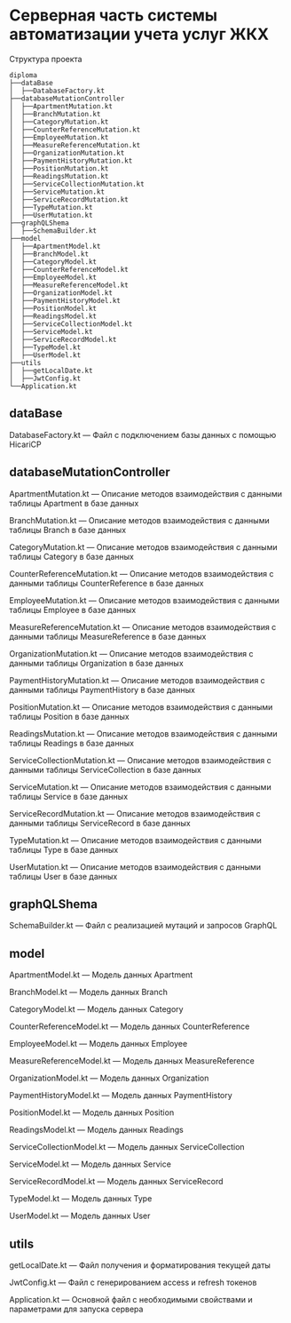 # Серверная часть системы автоматизации учета услуг ЖКХ

Структура проекта

```
diploma
├──dataBase
│  ├──DatabaseFactory.kt
├──databaseMutationController
│  ├──ApartmentMutation.kt
│  ├──BranchMutation.kt
│  ├──CategoryMutation.kt
│  ├──CounterReferenceMutation.kt
│  ├──EmployeeMutation.kt
│  ├──MeasureReferenceMutation.kt
│  ├──OrganizationMutation.kt
│  ├──PaymentHistoryMutation.kt
│  ├──PositionMutation.kt
│  ├──ReadingsMutation.kt
│  ├──ServiceCollectionMutation.kt
│  ├──ServiceMutation.kt
│  ├──ServiceRecordMutation.kt
│  ├──TypeMutation.kt
│  ├──UserMutation.kt
├──graphQLShema
│  ├──SchemaBuilder.kt
├──model
│  ├──ApartmentModel.kt
│  ├──BranchModel.kt
│  ├──CategoryModel.kt
│  ├──CounterReferenceModel.kt
│  ├──EmployeeModel.kt
│  ├──MeasureReferenceModel.kt
│  ├──OrganizationModel.kt
│  ├──PaymentHistoryModel.kt
│  ├──PositionModel.kt
│  ├──ReadingsModel.kt
│  ├──ServiceCollectionModel.kt
│  ├──ServiceModel.kt
│  ├──ServiceRecordModel.kt
│  ├──TypeModel.kt
│  ├──UserModel.kt
├──utils
│  ├──getLocalDate.kt
│  ├──JwtConfig.kt
└──Application.kt
```

## dataBase

DatabaseFactory.kt — Файл с подключением базы данных с помощью HicariCP

## databaseMutationController

ApartmentMutation.kt — Описание методов взаимодействия с данными таблицы Apartment в базе данных

BranchMutation.kt — Описание методов взаимодействия с данными таблицы Branch в базе данных

CategoryMutation.kt — Описание методов взаимодействия с данными таблицы Category в базе данных

CounterReferenceMutation.kt — Описание методов взаимодействия с данными таблицы CounterReference в базе данных

EmployeeMutation.kt — Описание методов взаимодействия с данными таблицы Employee в базе данных

MeasureReferenceMutation.kt — Описание методов взаимодействия с данными таблицы MeasureReference в базе данных

OrganizationMutation.kt — Описание методов взаимодействия с данными таблицы Organization в базе данных

PaymentHistoryMutation.kt — Описание методов взаимодействия с данными таблицы PaymentHistory в базе данных

PositionMutation.kt — Описание методов взаимодействия с данными таблицы Position в базе данных

ReadingsMutation.kt — Описание методов взаимодействия с данными таблицы Readings в базе данных

ServiceCollectionMutation.kt — Описание методов взаимодействия с данными таблицы ServiceCollection в базе данных

ServiceMutation.kt — Описание методов взаимодействия с данными таблицы Service в базе данных

ServiceRecordMutation.kt — Описание методов взаимодействия с данными таблицы ServiceRecord в базе данных

TypeMutation.kt — Описание методов взаимодействия с данными таблицы Type в базе данных

UserMutation.kt — Описание методов взаимодействия с данными таблицы User в базе данных

## graphQLShema

SchemaBuilder.kt — Файл с реализацией мутаций и запросов GraphQL

## model

ApartmentModel.kt — Модель данных Apartment

BranchModel.kt — Модель данных Branch

CategoryModel.kt — Модель данных Category

CounterReferenceModel.kt — Модель данных CounterReference

EmployeeModel.kt — Модель данных Employee

MeasureReferenceModel.kt — Модель данных MeasureReference

OrganizationModel.kt — Модель данных Organization

PaymentHistoryModel.kt — Модель данных PaymentHistory

PositionModel.kt — Модель данных Position

ReadingsModel.kt — Модель данных Readings

ServiceCollectionModel.kt — Модель данных ServiceCollection

ServiceModel.kt — Модель данных Service

ServiceRecordModel.kt — Модель данных ServiceRecord

TypeModel.kt — Модель данных Type

UserModel.kt — Модель данных User

## utils

getLocalDate.kt — Файл получения и форматирования текущей даты

JwtConfig.kt — Файл с генерированием access и refresh токенов


Application.kt — Основной файл с необходимыми свойствами и параметрами для запуска сервера
